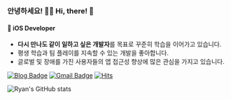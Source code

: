 ### 안녕하세요! 🙇🏻 Hi, there! 👋

#### 📱 iOS Developer

- ****다시 만나도 같이 일하고 싶은 개발자****를 목표로 꾸준히 학습을 이어가고 있습니다.
- 평생 학습과 팀 플레이를 지속할 수 있는 개발을 좋아합니다.
- 글로벌 및 장애를 가진 사용자들의 앱 접근성 향상에 많은 관심을 가지고 있습니다.

[![Blog Badge](http://img.shields.io/badge/Blog-1FC996?style=flat&logo=vimeo&logoColor=white&link=https://velog.io/@ryan-son)](https://velog.io/@ryan-son)
[![Gmail Badge](https://img.shields.io/badge/Gmail-d14836?style=flat&logo=Gmail&logoColor=white&link=mailto:ryan.son1002@gmail.com)](mailto:ryan.son1002@gmail.com)
[![Hits](https://hits.seeyoufarm.com/api/count/incr/badge.svg?url=https%3A%2F%2Fgithub.com%2Fryan-son%2F&count_bg=%2379C83D&title_bg=%23555555&icon=&icon_color=%23E7E7E7&title=hits&edge_flat=false)](https://hits.seeyoufarm.com)

![Ryan's GitHub stats](https://github-readme-stats.vercel.app/api?username=ryan-son&show_icons=true&theme=react)

<!--
**ryan-son/ryan-son** is a ✨ _special_ ✨ repository because its `README.md` (this file) appears on your GitHub profile.

Here are some ideas to get you started:

- 🔭 I’m currently working on ...
- 🌱 I’m currently learning ...
- 👯 I’m looking to collaborate on ...
- 🤔 I’m looking for help with ...
- 💬 Ask me about ...
- 📫 How to reach me: ...
- 😄 Pronouns: ...
- ⚡ Fun fact: ...
-->

